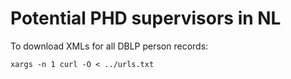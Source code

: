 # Potential PHD supervisors in NL 

To download XMLs for all DBLP person records:

```shell
xargs -n 1 curl -O < ../urls.txt
```